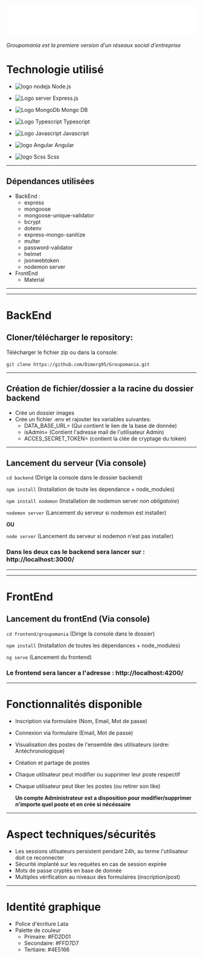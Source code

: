 ![Logo Groupomania](./frontend/groupomania/src/assets/images/icon-left-font-monochrome-white.svg)

_Groupomania est la premiere version d'un réseaux social d'entreprise_

# Technologie utilisé

- <img src="https://img.icons8.com/fluency/344/node-js.png" alt="logo nodejs" width="35px" height="35px"> Node.js

- <img src="https://img.icons8.com/color/344/server.png" alt="Logo server" width="35px" height="35px"> Express.js

- <img src="https://img.icons8.com/color/344/mongodb.png" alt="Logo MongoDb" width="35px" height="35px"> Mongo DB

- <img src="https://img.icons8.com/color/344/typescript.png" alt="Logo Typescript" width="35px" height="35px"> Typescript

- <img src="https://img.icons8.com/color/344/javascript--v1.png" alt="Logo Javascript" width="35px" height="35px"> Javascript

- <img src="https://img.icons8.com/color/344/angularjs.png" alt="logo Angular" width="35px" height="35px"> Angular

- <img src="https://cdn.icon-icons.com/icons2/2107/PNG/512/file_type_scss_icon_130177.png" alt="logo Scss" width="35px" height="35px"> Scss

---

## Dépendances utilisées

- BackEnd :
  - express
  - mongoose
  - mongoose-unique-validator
  - bcrypt
  - dotenv
  - express-mongo-sanitize
  - multer
  - password-validator
  - helmet
  - jsonwebtoken
  - nodemon server
- FrontEnd
  - Material

---

---

# BackEnd

## Cloner/télécharger le repository:

Télécharger le fichier zip ou dans la console:

`git clone https://github.com/Dimorg95/Groupomania.git`

---

## Création de fichier/dossier a la racine du dossier backend

- Crée un dossier images
- Crée un fichier .env et rajouter les variables suivantes:
  - DATA_BASE_URL= (Qui contient le lien de la base de donnée)
  - isAdmin= (Contient l'adresse mail de l'utilisateur Admin)
  - ACCES_SECRET_TOKEN= (contient la clée de cryptage du token)

---

## Lancement du serveur (Via console)

`cd backend` (Dirige la console dans le dossier backend)

`npm install` (Installation de toute les dependance + node_modules)

`npm install nodemon` (Installation de nodemon server _non obligatoire_)

`nodemon server` (Lancement du serveur si nodemon est installer)

**OU**

`node server` (Lancement du serveur si nodemon n'est pas installer)

### Dans les deux cas le backend sera lancer sur : **http://localhost:3000/**

---

---

# FrontEnd

## Lancement du frontEnd (Via console)

`cd frontend/groupomania` (Dirige la console dans le dossier)

`npm install` (Installation de toutes les dépendances + node_modules)

`ng serve` (Lancement du frontend)

### Le frontend sera lancer a l'adresse : **http://localhost:4200/**

---

# Fonctionnalités disponible

- Inscription via formulaire (Nom, Email, Mot de passe)
- Connexion via formulaire (Email, Mot de passe)
- Visualisation des postes de l'ensemble des utilisateurs (ordre: Antéchronologique)
- Création et partage de postes
- Chaque utilisateur peut modifier ou supprimer leur poste respectif
- Chaque utilisateur peut liker les postes (ou retirer son like)

  **Un compte Administrateur est a disposition pour modifier/supprimer n'importe quel poste et en crée si nécéssaire**

---

# Aspect techniques/sécurités

- Les sessions utlisateurs persistent pendant 24h, au terme l'utilisateur doit ce reconnecter
- Sécurité implanté sur les requétes en cas de session expirée
- Mots de passe cryptés en base de donnée
- Multiples vérification au niveaux des formulaires (inscription/post)

---

# Identité graphique

- Police d'écriture Lata
- Palette de couleur
  - Primaire: #FD2D01
  - Secondaire: #FFD7D7
  - Tertiaire: #4E5166
